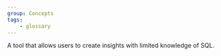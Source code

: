 ```yaml
---
group: Concepts
tags:
    - glossary
---
```

A tool that allows users to create insights with limited knowledge of SQL.